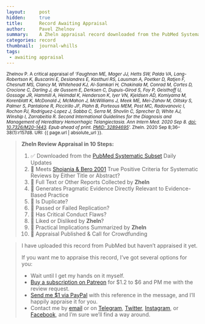 ```yaml
---
layout:     post
hidden:     true
title:      Record Awaiting Appraisal
author:     Pavel Zhelnov
summary:    A Zheln appraisal record downloaded from the PubMed Systematic Subset daily updates.
categories: record
thumbnail:  journal-whills
tags:
 - awaiting appraisal
---
```


<small>Zhelnov P. A critical appraisal of _‘Faughnan ME, Mager JJ, Hetts SW, Palda VA, Lang-Robertson K, Buscarini E, Deslandres E, Kasthuri RS, Lausman A, Poetker D, Ratjen F, Chesnutt MS, Clancy M, Whitehead KJ, Al-Samkari H, Chakinala M, Conrad M, Cortes D, Crocione C, Darling J, de Gussem E, Derksen C, Dupuis-Girod S, Foy P, Geisthoff U, Gossage JR, Hammill A, Heimdal K, Henderson K, Iyer VN, Kjeldsen AD, Komiyama M, Korenblatt K, McDonald J, McMahon J, McWilliams J, Meek ME, Mei-Zahav M, Olitsky S, Palmer S, Pantalone R, Piccirillo JF, Plahn B, Porteous MEM, Post MC, Radovanovic I, Rochon PJ, Rodriguez-Lopez J, Sabba C, Serra M, Shovlin C, Sprecher D, White AJ, Winship I, Zarrabeitia R. Second International Guidelines for the Diagnosis and Management of Hereditary Hemorrhagic Telangiectasia. Ann Intern Med. 2020 Sep 8. [doi: 10.7326/M20-1443](https://doi.org/10.7326/M20-1443). Epub ahead of print. [PMID: 32894695](https://pubmed.gov/32894695)’._ Zheln. 2020 Sep 8;36–38(1):r157d8. URI: {{ page.url | absolute_url }}.</small>

> **Zheln Review Appraisal in 10 Steps:**
>
> 1. ✅ Downloaded from the [PubMed Systematic Subset](https://p1m.org/ssb) Daily Updates
> 2. 🔄 Meets [Shojania & Bero 2001](https://www.researchgate.net/publication/11820967_Taking_Advantage_of_the_Explosion_of_Systematic_Reviews_An_Efficient_MEDLINE_Search_Strategy) True Positive Criteria for Systematic Reviews by Either Title or Abstract?
> 3. 🔄 Full Text or Other Reports Collected by **Zheln**
> 4. 🔄 Generates Pragmatic Evidence Directly Relevant to Evidence-Based Practice
> 5. 🔄 Is Duplicate?
> 6. 🔄 Passed or Failed Replication?
> 7. 🔄 Has Critical Conduct Flaws?
> 8. 🔄 Liked or Disliked by **Zheln**?
> 9. 🔄 Practical Implications Summarized by **Zheln**
> 10. 🔄 Appraisal Published & Call for Crowdfunding

> I have uploaded this record from PubMed but haven’t appraised it yet.
>
> If you want me to appraise this record, I’ve got several options for you:
> * Wait until I get my hands on it myself.
> * [Buy a subscription on Patreon](https://patreon.com/zheln) for $1.2 to $6 and PM me with the review request.
> * [Send me $1 via PayPal](https://paypal.me/pjelnov) with this reference in the message, and I’ll happily appraise it for you.
> * Contact me by [email](mailto:pavel@zheln.com) or on [Telegram](https://t.me/drzhelnov), [Twitter](https://twitter.com/drzhelnov), [Instagram](https://instagram.com/igzheln), or [Facebook](https://facebook.com/drzhelnov), and I’m sure we’ll find a way around.
